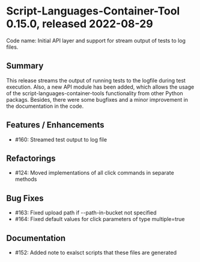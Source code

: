 # Script-Languages-Container-Tool 0.15.0, released 2022-08-29

Code name: Initial API layer and support for stream output of tests to log files.

## Summary 

This release streams the output of running tests to the logfile during test execution. Also, a new API module 
has been added, which allows the usage of the script-languages-container-tools functionality from other Python packags.
Besides, there were some bugfixes and a minor improvement in the documentation in the code.

## Features / Enhancements

 - #160: Streamed test output to log file

## Refactorings

 - #124: Moved implementations of all click commands in separate methods

## Bug Fixes

 - #163: Fixed upload path if --path-in-bucket not specified
 - #164: Fixed default values for click parameters of type multiple=true

## Documentation

  - #152: Added note to exalsct scripts that these files are generated  
